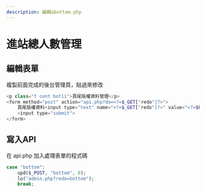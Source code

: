 ```yaml
---
description: 編輯abottom.php
---
```


# 進站總人數管理

## 編輯表單
複製前面完成的後台管理頁，貼過來修改
```php
<p class="t cent botli">頁尾版權資料管理</p>
<form method="post" action="api.php?do=<?=$_GET["redo"]?>">
	頁尾版權資料<input type="text" name="<?=$_GET["redo"]?>" value="<?=$bottom?>">
	<input type="submit">
</form>
```

## 寫入API
在 api.php 加入處理表單的程式碼  
```php
case "bottom":
	upd($_POST, "bottom", 0);
	lo("admin.php?redo=bottom");
	break;
```